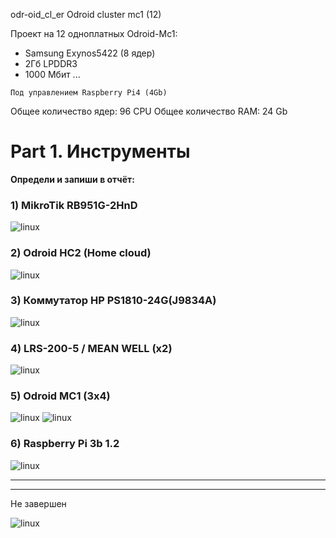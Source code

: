 odr-oid_cl_er
Odroid cluster mc1 (12)

Проект на 12 одноплатных Odroid-Mc1:
- Samsung Exynos5422 (8 ядер)
- 2Гб LPDDR3
- 1000 Мбит ...

```
Под управлением Raspberry Pi4 (4Gb)
```
Общее количество ядер: 96 CPU
Общее количество RAM:  24 Gb


# Part 1. Инструменты

__Определи и запиши в отчёт:__

### 1) MikroTik RB951G-2HnD
![linux](images/mk.png "MikroTik") 
### 2) Odroid HC2 (Home cloud)
![linux](images/hc.png "Odroid HC2") 
### 3) Коммутатор HP PS1810-24G(J9834A)
![linux](images/hp.png "PS1810-24G")
### 4) LRS-200-5 / MEAN WELL (х2)
![linux](images/mean_well.png "MEAN WELL 200W")
### 5) Odroid MC1 (3х4)
![linux](images/cl1.png "Odroid mc1")
![linux](images/cl2.png "Odroid mc1")
### 6) Raspberry Pi 3b 1.2
![linux](images/rpi.jpg "Raspberry Pi 3b 1.2")

_____________________
___________________
Не завершен


![linux](images/2024.jpg "Cluster")  
